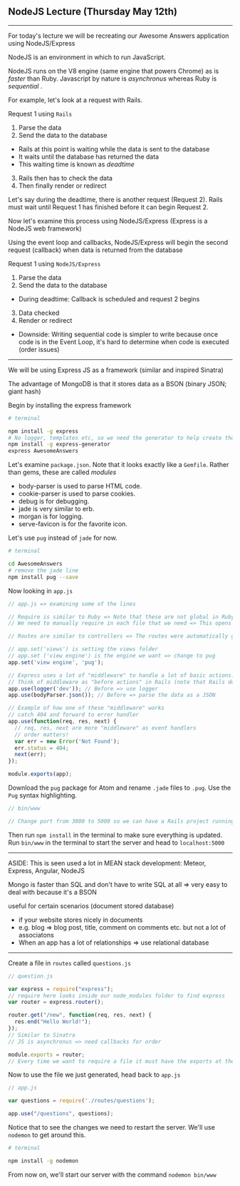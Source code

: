## NodeJS Lecture (Thursday May 12th)
<hr>

For today's lecture we will be recreating our Awesome Answers application using NodeJS/Express

NodeJS is an environment in which to run JavaScript.

NodeJS runs on the V8 engine (same engine that powers Chrome) as is <em> faster </em> than Ruby. Javascript by nature is <em> asynchronus </em> whereas Ruby is <em> sequential </em>.

For example, let's look at a request with Rails.

Request 1 using `Rails`
1. Parse the data
2. Send the data to the database
  - Rails at this point is waiting while the data is sent to the database
  - It waits until the database has returned the data
  - This waiting time is known as <em> deadtime </em>
3. Rails then has to check the data
4. Then finally render or redirect

Let's say during the deadtime, there is another request (Request 2). Rails must wait until Request 1 has finished before it can begin Request 2.


Now let's examine this process using NodeJS/Express (Express is a NodeJS web framework)

Using the event loop and callbacks, NodeJS/Express will begin the second request (callback) when data is returned from the database

Request 1 using `NodeJS/Express`
1. Parse the data
2. Send the data to the database
  - During deadtime: Callback is scheduled and request 2 begins
3. Data checked
4. Render or redirect
  - Downside: Writing sequential code is simpler to write because once code is in the Event Loop, it's hard to determine when code is executed (order issues)

<hr>

We will be using Express JS as a framework (similar and inspired Sinatra)

The advantage of MongoDB is that it stores data as a BSON (binary JSON; giant hash)

Begin by installing the express framework

```bash
# terminal

npm install -g express
# No logger, templates etc, so we need the generator to help create those
npm install -g express-generator
express AwesomeAnswers
```

Let's examine `package.json`. Note that it looks exactly like a `Gemfile`. Rather than gems, these are called <em> modules </em>

- body-parser is used to parse HTML code.
- cookie-parser is used to parse cookies.
- debug is for debugging.
- jade is very similar to erb.
- morgan is for logging.
- serve-favicon is for the favorite icon.

Let's use `pug` instead of `jade` for now.

```bash
# terminal

cd AwesomeAnswers
# remove the jade line
npm install pug --save
```

Now looking in `app.js`

```js
// app.js => examining some of the lines

// Require is similar to Ruby => Note that these are not global in Ruby, must require in each file
// We need to manually require in each file that we need => This opens up to more customization and security (as opposed to Rails where everything is accessible everywhere)

// Routes are similar to controllers => The routes were automatically generated

// app.set('views') is setting the views folder
// app.set ('view engine') is the engine we want => change to pug
app.set('view engine', 'pug');

// Express uses a lot of "middleware" to handle a lot of basic actions. These "middleware" can be chained => pass other "middleware" as event handlers
// Think of middleware as "before actions" in Rails (note that Rails does a lot of these for us already)
app.use(logger('dev')); // Before => use logger
app.use(bodyParser.json()); // Before => parse the data as a JSON

// Example of how one of these "middleware" works
// catch 404 and forward to error handler
app.use(function(req, res, next) {
  // req, res, next are more "middleware" as event handlers
  // order matters!
  var err = new Error('Not Found');
  err.status = 404;
  next(err);
});

module.exports(app);
```

Download the `pug` package for Atom and rename `.jade` files to `.pug`. Use the `Pug` syntax highlighting.

```js
// bin/www

// Change port from 3000 to 5000 so we can have a Rails project running at the same time
```

Then run `npm install` in the terminal to make sure everything is updated. Run `bin/www` in the terminal to start the server and head to `localhost:5000`

<hr>
ASIDE: This is seen used a lot in MEAN stack development: Meteor, Express, Angular, NodeJS

Mongo is faster than SQL and don't have to write SQL at all => very easy to deal with because it's a BSON

useful for certain scenarios (document stored database)
- if your website stores nicely in documents
- e.g. blog => blog post, title, comment on comments etc. but not a lot of associatons
- When an app has a lot of relationships => use relational database

<hr>

Create a file in `routes` called `questions.js`

```js
// question.js

var express = require("express");
// require here looks inside our node_modules folder to find express
var router = express.router();

router.get("/new", function(req, res, next) {
  res.end("Hello World!");
});
// Similar to Sinatra
// JS is asynchronus => need callbacks for order

module.exports = router;
// Every time we want to require a file it must have the exports at the end
```

Now to use the file we just generated, head back to `app.js`

```js
// app.js

var questions = require('./routes/questions');

app.use("/questions", questions);
```

Notice that to see the changes we need to restart the server. We'll use `nodemon` to get around this.

```bash
# terminal

npm install -g nodemon
```

From now on, we'll start our server with the command `nodemon bin/www`
